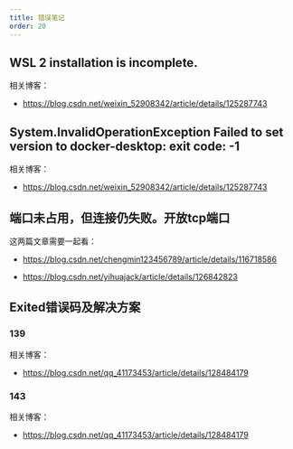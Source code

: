 ```yaml
---
title: 错误笔记
order: 20
---
```


## WSL 2 installation is incomplete.

相关博客：

- <https://blog.csdn.net/weixin_52908342/article/details/125287743>

## System.InvalidOperationException Failed to set version to docker-desktop: exit code: -1

相关博客：

- <https://blog.csdn.net/weixin_52908342/article/details/125287743>     

## 端口未占用，但连接仍失败。开放tcp端口

这两篇文章需要一起看：

- <https://blog.csdn.net/chengmin123456789/article/details/116718586>

- <https://blog.csdn.net/yihuajack/article/details/126842823>

## Exited错误码及解决方案

### 139

相关博客：

- <https://blog.csdn.net/qq_41173453/article/details/128484179>

### 143

相关博客：

- <https://blog.csdn.net/qq_41173453/article/details/128484179>

